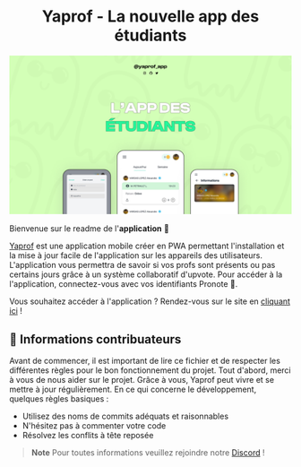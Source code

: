 <h1 align="center"> Yaprof - La nouvelle app des étudiants </h1>

<a href="https://yaprof.fr"><img src="https://github.com/Yaprof/.github/blob/b914858f739433f6aa76899f7f728ee282b3ba6e/profile/Banner.png"><a/>

Bienvenue sur le readme de l'**application** 🎉<br>

[Yaprof](https://yaprof.fr) est une application mobile créer en PWA permettant l'installation et la mise à jour facile de l'application sur les appareils des utilisateurs.
L'application vous permettra de savoir si vos profs sont présents ou pas certains jours grâce à un système collaboratif d'upvote.
Pour accéder à la l'application, connectez-vous avec vos identifiants Pronote 🦋.

Vous souhaitez accéder à l'application ? Rendez-vous sur le site en [cliquant ici](https://yaprof.fr) !

## 🎈 Informations contribuateurs

Avant de commencer, il est important de lire ce fichier et de respecter les différentes règles pour le bon fonctionnement du projet.
Tout d'abord, merci à vous de nous aider sur le projet. Grâce à vous, Yaprof peut vivre et se mettre à jour régulièrement.
En ce qui concerne le développement, quelques règles basiques :
- Utilisez des noms de commits adéquats et raisonnables
- N'hésitez pas à commenter votre code
- Résolvez les conflits à tête reposée

> **Note**
> Pour toutes informations veuillez rejoindre notre [Discord](https://discord.gg/yaprof) !
